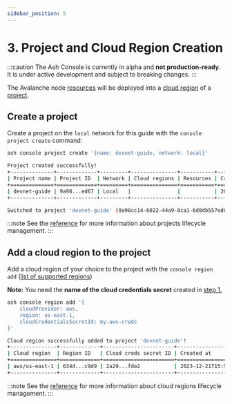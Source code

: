 ```yaml
---
sidebar_position: 5
---
```


# 3. Project and Cloud Region Creation

:::caution
The Ash Console is currently in alpha and **not production-ready**. It is under active development and subject to breaking changes.
:::

The Avalanche node [resources](/docs/console/glossary#resource) will be deployed into a [cloud region](/docs/console/glossary#cloud-region) of a [project](/docs/console/glossary#project).

## Create a project

Create a project on the `local` network for this guide with the `console project create` command:

```bash title="Command"
ash console project create '{name: devnet-guide, network: local}'
```

```bash title="Output"
Project created successfully!
+--------------+-------------+---------+---------------+-----------+------------------+
| Project name | Project ID  | Network | Cloud regions | Resources | Created at       |
+==============+=============+=========+===============+===========+==================+
| devnet-guide | 9a98...ed67 | Local   |               |           | 2024-04-05T09:09 |
+--------------+-------------+---------+---------------+-----------+------------------+

Switched to project 'devnet-guide' (9a98cc14-6022-44a9-8ca1-6d8db557ed67)!
```

:::note
See the [reference](/docs/console/reference/project-management) for more information about projects lifecycle management.
:::

## Add a cloud region to the project

Add a cloud region of your choice to the project with the `console region add` ([list of supported regions](/docs/console/glossary#cloud-region))

**Note:** You need the **name of the cloud credentials secret** created in [step 1.](/docs/console/guides/local-network/cloud-credentials)

```bash title="Command"
ash console region add '{
	cloudProvider: aws,
	region: us-east-1,
	cloudCredentialsSecretId: my-aws-creds
}'
```

```bash title="Output"
Cloud region successfully added to project 'devnet-guide'!
+---------------+-------------+-----------------------+------------------+-----------+
| Cloud region  | Region ID   | Cloud creds secret ID | Created at       | Status    |
+===============+=============+=======================+==================+===========+
| aws/us-east-1 | 634d...c9d9 | 2a29...fde2           | 2023-12-21T15:56 | Available |
+---------------+-------------+-----------------------+------------------+-----------+
```

:::note
See the [reference](/docs/console/reference/resource-management) for more information about cloud regions lifecycle management.
:::
